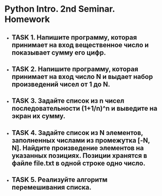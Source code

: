 # Python Intro. 2nd Seminar. Homework
- ## TASK 1. Напишите программу, которая принимает на вход вещественное число и показывает сумму его цифр.
- ## TASK 2. Напишите программу, которая принимает на вход число N и выдает набор произведений чисел от 1 до N.
- ## TASK 3. Задайте список из n чисел последовательности (1+1/n)^n и выведите на экран их сумму.
- ## TASK 4. Задайте список из N элементов, заполненных числами из промежутка [-N, N]. Найдите произведение элементов на указанных позициях. Позиции хранятся в файле file.txt в одной строке одно число.
- ## TASK 5. Реализуйте алгоритм перемешивания списка.